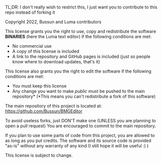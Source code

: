 TL;DR: I don't really wish to restrict this, I just want you to contribute to this repo instead of forking it

Copyright 2022, Bussun and Luma contributors

This license grants you the right to use, copy and redistribute the software **BINARIES**
(here the Luma text editor) if the following conditions are met:
 - No commercial use
 - A copy of this license is included
 - A link to the repository and GitHub pages is included (just so people know where to download updates, that's it)

This license also grants you the right to edit the software if the following conditions are met:
 - You must keep this license
 - Any change you want to make *public* must be pushed to the main repository*
(*This means you can't redistribute a fork of this software)

The main repository of this project is located at: https://github.com/Bussun/BMGEditor

To avoid useless forks, just DON'T make one (UNLESS you are planning to open a pull request) You are encouraged
to commit to the main repository.

If you plan to use some parts of code from this project, you are allowed to as long as you put credits.
The software and its source code is provided "as-is" without any warranty 
of any kind (I still hope it will be useful :) )

This license is subject to change.
